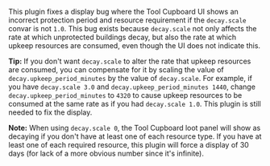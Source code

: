 This plugin fixes a display bug where the Tool Cupboard UI shows an incorrect protection period and resource requirement if the `decay.scale` convar is not `1.0`. This bug exists because `decay.scale` not only affects the rate at which unprotected buildings decay, but also the rate at which upkeep resources are consumed, even though the UI does not indicate this.

**Tip:** If you don't want `decay.scale` to alter the rate that upkeep resources are consumed, you can compensate for it by scaling the value of `decay.upkeep_period_minutes` by the value of `decay.scale`. For example, if you have `decay.scale 3.0` and `decay.upkeep_period_minutes 1440`, change `decay.upkeep_period_minutes` to `4320` to cause upkeep resources to be consumed at the same rate as if you had `decay.scale 1.0`. This plugin is still needed to fix the display.

**Note:** When using `decay.scale 0`, the Tool Cupboard loot panel will show as decaying if you don't have at least one of each resource type. If you have at least one of each required resource, this plugin will force a display of 30 days (for lack of a more obvious number since it's infinite).

